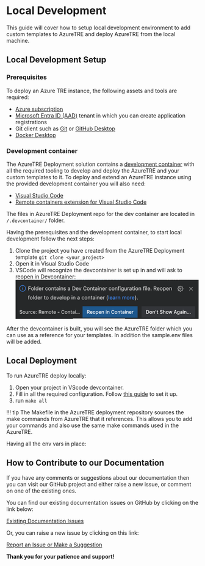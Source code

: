 # Local Development

This guide will cover how to setup local development environment to add custom templates to AzureTRE and deploy AzureTRE from the local machine.

## Local Development Setup

### Prerequisites

To deploy an Azure TRE instance, the following assets and tools are required:

* [Azure subscription](https://azure.microsoft.com)
* [Microsoft Entra ID (AAD)](https://docs.microsoft.com/azure/active-directory/fundamentals/active-directory-whatis) tenant in which you can create application registrations
* Git client such as [Git](https://git-scm.com/) or [GitHub Desktop](https://desktop.github.com/)
* [Docker Desktop](https://www.docker.com/products/docker-desktop)

### Development container

The AzureTRE Deployment solution contains a [development container](https://code.visualstudio.com/docs/remote/containers) with all the required tooling to develop and deploy the AzureTRE and your custom templates to it. To deploy and extend an AzureTRE instance using the provided development container you will also need:

* [Visual Studio Code](https://code.visualstudio.com)
* [Remote containers extension for Visual Studio Code](https://marketplace.visualstudio.com/items?itemName=ms-vscode-remote.remote-containers)

The files in AzureTRE Deployment repo for the dev container are located in `/.devcontainer/` folder.

Having the prerequisites and the development container, to start local development follow the next steps:

1. Clone the project you have created from the AzureTRE Deployment template `git clone <your_project>`
1. Open it in Visual Studio Code
1. VSCode will recognize the devcontainer is set up in and will ask to reopen in Devcontainer:
    ![Open in devcontainer](../../assets/using-tre/reopen_in_devcontainer.png)

After the devcontainer is built, you will see the AzureTRE folder which you can use as a reference for your templates. In addition the sample.env files will be added.
## Local Deployment

To run AzureTRE  deploy locally:

1. Open your project in VScode devcontainer.
2. Fill in all the required configuration. Follow [this guide](https://github.com/microsoft/AzureTRE-Deployment#congiguration-setup) to set it up.
3. run `make all`

!!! tip
    The Makefile in the AzureTRE deployment repository sources the make commands from AzureTRE that it references. This allows you to add your commands and also use the same make commands used in the AzureTRE.


Having all the env vars in place:

## How to Contribute to our Documentation

If you have any comments or suggestions about our documentation then you can visit our GitHub project and either raise a new issue, or comment on one of the existing ones.

You can find our existing documentation issues on GitHub by clicking on the link below:

[Existing Documentation Issues](https://github.com/microsoft/AzureTRE/issues?q=is%3Aissue+is%3Aopen+label%3Adocumentation)

Or, you can raise a new issue by clicking on this link:

[Report an Issue or Make a Suggestion](https://github.com/microsoft/AzureTRE/issues/new/choose)

**Thank you for your patience and support!**
